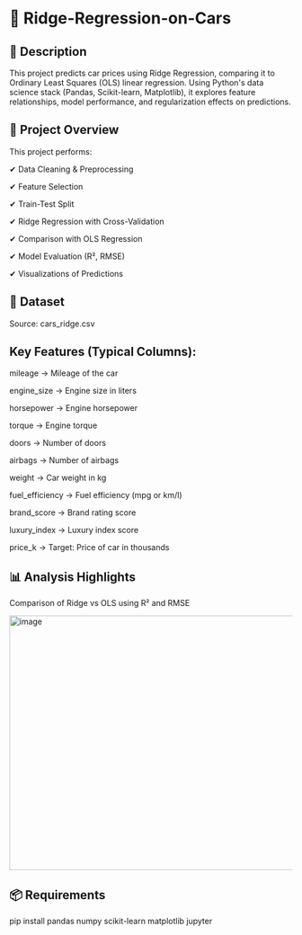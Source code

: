 # 🧮 Ridge-Regression-on-Cars

## 📖 Description

This project predicts car prices using Ridge Regression, comparing it to Ordinary Least Squares (OLS) linear regression. Using Python's data science stack (Pandas, Scikit-learn, Matplotlib), it explores feature relationships, model performance, and regularization effects on predictions.

## 📌 Project Overview

This project performs:

✔ Data Cleaning & Preprocessing

✔ Feature Selection

✔ Train-Test Split

✔ Ridge Regression with Cross-Validation

✔ Comparison with OLS Regression

✔ Model Evaluation (R², RMSE)

✔ Visualizations of Predictions

## 📂 Dataset

Source: cars_ridge.csv

## Key Features (Typical Columns):

mileage → Mileage of the car

engine_size → Engine size in liters

horsepower → Engine horsepower

torque → Engine torque

doors → Number of doors

airbags → Number of airbags

weight → Car weight in kg

fuel_efficiency → Fuel efficiency (mpg or km/l)

brand_score → Brand rating score

luxury_index → Luxury index score

price_k → Target: Price of car in thousands

## 📊 Analysis Highlights

Comparison of Ridge vs OLS using R² and RMSE

<img width="563" height="453" alt="image" src="https://github.com/user-attachments/assets/35296eae-ba04-498f-bcff-bce1df4fc027" />


## 📦 Requirements

pip install pandas numpy scikit-learn matplotlib jupyter
